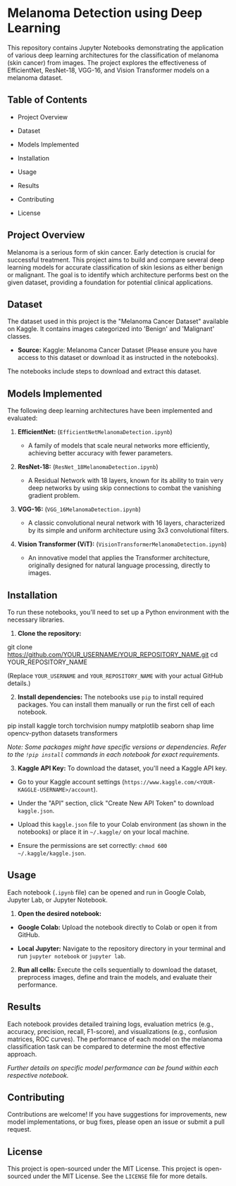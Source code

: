 # Melanoma Detection using Deep Learning

This repository contains Jupyter Notebooks demonstrating the application of various deep learning architectures for the classification of melanoma (skin cancer) from images. The project explores the effectiveness of EfficientNet, ResNet-18, VGG-16, and Vision Transformer models on a melanoma dataset.

## Table of Contents

* Project Overview

* Dataset

* Models Implemented

* Installation

* Usage

* Results

* Contributing

* License

## Project Overview

Melanoma is a serious form of skin cancer. Early detection is crucial for successful treatment. This project aims to build and compare several deep learning models for accurate classification of skin lesions as either benign or malignant. The goal is to identify which architecture performs best on the given dataset, providing a foundation for potential clinical applications.

## Dataset

The dataset used in this project is the "Melanoma Cancer Dataset" available on Kaggle. It contains images categorized into 'Benign' and 'Malignant' classes.

* **Source:** Kaggle: Melanoma Cancer Dataset (Please ensure you have access to this dataset or download it as instructed in the notebooks).

The notebooks include steps to download and extract this dataset.

## Models Implemented

The following deep learning architectures have been implemented and evaluated:

1. **EfficientNet:** (`EfficientNetMelanomaDetection.ipynb`)

   * A family of models that scale neural networks more efficiently, achieving better accuracy with fewer parameters.

2. **ResNet-18:** (`ResNet_18MelanomaDetection.ipynb`)

   * A Residual Network with 18 layers, known for its ability to train very deep networks by using skip connections to combat the vanishing gradient problem.

3. **VGG-16:** (`VGG_16MelanomaDetection.ipynb`)

   * A classic convolutional neural network with 16 layers, characterized by its simple and uniform architecture using 3x3 convolutional filters.

4. **Vision Transformer (ViT):** (`VisionTransformerMelanomaDetection.ipynb`)

   * An innovative model that applies the Transformer architecture, originally designed for natural language processing, directly to images.

## Installation

To run these notebooks, you'll need to set up a Python environment with the necessary libraries.

1. **Clone the repository:**

git clone https://github.com/YOUR_USERNAME/YOUR_REPOSITORY_NAME.git
cd YOUR_REPOSITORY_NAME


(Replace `YOUR_USERNAME` and `YOUR_REPOSITORY_NAME` with your actual GitHub details.)

2. **Install dependencies:**
The notebooks use `pip` to install required packages. You can install them manually or run the first cell of each notebook.

pip install kaggle torch torchvision numpy matplotlib seaborn shap lime opencv-python datasets transformers


*Note: Some packages might have specific versions or dependencies. Refer to the `!pip install` commands in each notebook for exact requirements.*

3. **Kaggle API Key:**
To download the dataset, you'll need a Kaggle API key.

* Go to your Kaggle account settings (`https://www.kaggle.com/<YOUR-KAGGLE-USERNAME>/account`).

* Under the "API" section, click "Create New API Token" to download `kaggle.json`.

* Upload this `kaggle.json` file to your Colab environment (as shown in the notebooks) or place it in `~/.kaggle/` on your local machine.

* Ensure the permissions are set correctly: `chmod 600 ~/.kaggle/kaggle.json`.

## Usage

Each notebook (`.ipynb` file) can be opened and run in Google Colab, Jupyter Lab, or Jupyter Notebook.

1. **Open the desired notebook:**

* **Google Colab:** Upload the notebook directly to Colab or open it from GitHub.

* **Local Jupyter:** Navigate to the repository directory in your terminal and run `jupyter notebook` or `jupyter lab`.

2. **Run all cells:** Execute the cells sequentially to download the dataset, preprocess images, define and train the models, and evaluate their performance.

## Results

Each notebook provides detailed training logs, evaluation metrics (e.g., accuracy, precision, recall, F1-score), and visualizations (e.g., confusion matrices, ROC curves). The performance of each model on the melanoma classification task can be compared to determine the most effective approach.

*Further details on specific model performance can be found within each respective notebook.*

## Contributing

Contributions are welcome! If you have suggestions for improvements, new model implementations, or bug fixes, please open an issue or submit a pull request.

## License

This project is open-sourced under the MIT License. This project is open-sourced under the MIT License. See the `LICENSE` file for more details.
